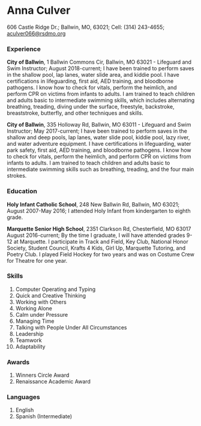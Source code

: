 # Anna Culver
606 Castle Ridge Dr.;
Ballwin, MO, 63021;
Cell: (314) 243-4655;
aculver066@rsdmo.org

### **Experience**
**City of Ballwin**, 1 Ballwin Commons Cir, Ballwin, MO 63021 - Lifeguard and Swim Instructor;
August 2018-current;
I have been trained to perform saves in the shallow pool, lap lanes, water slide area, and kiddie pool. I have certifications in lifeguarding, first aid, AED training, and bloodborne pathogens. I know how to check for vitals, perform the heimlich, and perform CPR on victims from infants to adults. I am trained to teach children and adults basic to intermediate swimming skills, which includes alternating breathing, treading, diving under the surface, freestyle, backstroke, breaststroke, butterfly, and other techniques and skills. 

**City of Ballwin**, 335 Holloway Rd, Ballwin, MO 63011 - Lifeguard and Swim Instructor;
May 2017-current;
I have been trained to perform saves in the shallow and deep pools, lap lanes, water slide pool, kiddie pool, lazy river, and water adventure equipment. I have certifications in lifeguarding, water park safety, first aid, AED training, and bloodborne pathogens. I know how to check for vitals, perform the heimlich, and perform CPR on victims from infants to adults. I am trained to teach children and adults basic to intermediate swimming skills such as breathing, treading, and the four main strokes. 

### **Education**
**Holy Infant Catholic School**, 248 New Ballwin Rd, Ballwin, MO 63021;
August 2007-May 2016;
I attended Holy Infant from kindergarten to eighth grade.

**Marquette Senior High School**, 2351 Clarkson Rd, Chesterfield, MO 63017
August 2016-current;
By the time I graduate, I will have attended grades 9-12 at Marquette. I participate in Track and Field, Key Club, National Honor Society, Student Council, Krafts 4 Kids, Girl Up, Marquette Tutoring, and Poetry Club. I played Field Hockey for two years and was on Costume Crew for Theatre for one year. 

### **Skills**
1. Computer Operating and Typing
2. Quick and Creative Thinking
3. Working with Others 
4. Working Alone
5. Calm under Pressure 
6. Managing Time
7. Talking with People Under All Circumstances 
8. Leadership
9. Teamwork 
10. Adaptability

### **Awards**
1. Winners Circle Award 
2. Renaissance Academic Award 

### **Languages**
1. English
2. Spanish (Intermediate) 
